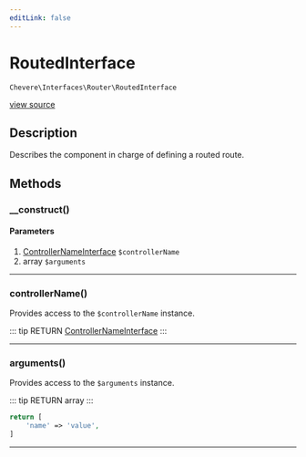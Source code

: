 ```yaml
---
editLink: false
---
```


# RoutedInterface

`Chevere\Interfaces\Router\RoutedInterface`

[view source](https://github.com/chevere/chevere/blob/master/interfaces/Router/RoutedInterface.php)

## Description

Describes the component in charge of defining a routed route.

## Methods

### __construct()

#### Parameters

1. [ControllerNameInterface](../Controller/ControllerNameInterface.md) `$controllerName`
2. array `$arguments`

---

### controllerName()

Provides access to the `$controllerName` instance.

::: tip RETURN
[ControllerNameInterface](../Controller/ControllerNameInterface.md)
:::

---

### arguments()

Provides access to the `$arguments` instance.

::: tip RETURN
array
:::

```php
return [
    'name' => 'value',
]
```

---
